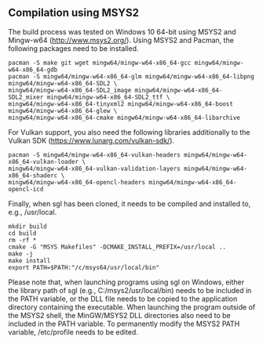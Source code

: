 ## Compilation using MSYS2

The build process was tested on Windows 10 64-bit using MSYS2 and Mingw-w64 (http://www.msys2.org/).
Using MSYS2 and Pacman, the following packages need to be installed.

```
pacman -S make git wget mingw64/mingw-w64-x86_64-gcc mingw64/mingw-w64-x86_64-gdb
pacman -S mingw64/mingw-w64-x86_64-glm mingw64/mingw-w64-x86_64-libpng mingw64/mingw-w64-x86_64-SDL2 \
mingw64/mingw-w64-x86_64-SDL2_image mingw64/mingw-w64-x86_64-SDL2_mixer mingw64/mingw-w64-x86_64-SDL2_ttf \
mingw64/mingw-w64-x86_64-tinyxml2 mingw64/mingw-w64-x86_64-boost mingw64/mingw-w64-x86_64-glew \
mingw64/mingw-w64-x86_64-cmake mingw64/mingw-w64-x86_64-libarchive
```

For Vulkan support, you also need the following libraries additionally to the Vulkan SDK (https://www.lunarg.com/vulkan-sdk/).

```
pacman -S mingw64/mingw-w64-x86_64-vulkan-headers mingw64/mingw-w64-x86_64-vulkan-loader \
mingw64/mingw-w64-x86_64-vulkan-validation-layers mingw64/mingw-w64-x86_64-shaderc \
mingw64/mingw-w64-x86_64-opencl-headers mingw64/mingw-w64-x86_64-opencl-icd
```

Finally, when sgl has been cloned, it needs to be compiled and installed to, e.g., /usr/local.

```
mkdir build
cd build
rm -rf *
cmake -G "MSYS Makefiles" -DCMAKE_INSTALL_PREFIX=/usr/local ..
make -j
make install
export PATH=$PATH:"/c/msys64/usr/local/bin"
```

Please note that, when launching programs using sgl on Windows, either the library path of sgl
(e.g., C:/msys2/usr/local/bin) needs to be included in the PATH variable, or the DLL file needs to be copied to the
application directory containing the executable. When launching the program outside of the MSYS2 shell, the MinGW/MSYS2
DLL directories also need to be included in the PATH variable. To permanently modify the MSYS2 PATH variable,
/etc/profile needs to be edited.
